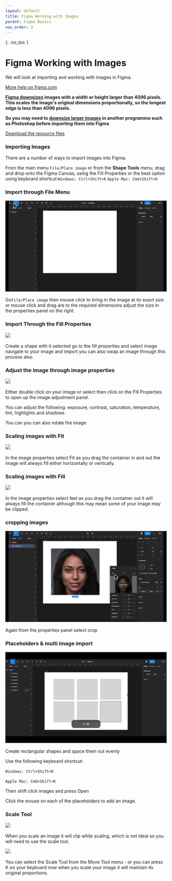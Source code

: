 ```yaml
---
layout: default
title: Figma Working with Images
parent: Figma Basics
nav_order: 3
---
```


{: .no_toc }

# Figma Working with Images

We will look at importing and working with images in Figma.

[More help on figma.com](https://help.figma.com/hc/en-us/articles/360041098433-Adjust-the-properties-of-an-image)

**[Figma downsizes](https://help.figma.com/hc/en-us/articles/360040028034) images with a width or height larger than 4096 pixels. This scales the image's original dimensions proportionally, so the longest edge is less than 4096 pixels.**

**So you may need to [downsize larger images](https://youtu.be/S_YFUqhKjdY) in another programme such as Photoshop before importing them into Figma**


[Download the resource files](../images/face_images.zip)

### Importing Images

There are a number of ways to import images into Figma.

From the main menu `File/Place image` or from the **Shape Tools** menu, drag and drop onto the Figma Canvas, using the Fill Properties or the best option using keyboard shortcut:`Windows: Ctrl+Shift+K` `Apple Mac: Cmd+Shift+K`

### Import through File Menu

![](../images/gifs/2.gif)

Go`File/Place image` then mouse click to bring in the image at its exact size or mouse click and drag are to the required dimensions adjust the size in the properties panel on the right.

### Import Through the Fill Properties

![](../images/gifs/1.gif)

Create a shape with it selected go to the fill properties and select image navigate to your image and import you can also swap an image through this process also.

### Adjust the image through image properties

![](../images/gifs/3.gif)

Either double click on your image or select then click on the Fill Properties to open up the image adjustment panel.

You can adjust the following: exposure, contrast, saturation, temperature, tint, highlights and shadows.

You can you can also rotate the image

### Scaling images with Fit

![](../images/gifs/4.gif)

In the image properties select Fit as you drag the container in and out the image will always fill either horizontally or vertically.

### Scaling images with Fill

![](../images/gifs/5.gif)

In the image properties select feel as you drag the container out it will always fill the container although this may mean some of your image may be clipped.

### cropping images

![](../images/gifs/6.gif)

Again from the properties panel select crop

### Placeholders & multi image import

![](../images/gifs/multi_images_figma.gif)

Create rectangular shapes and space them out evenly

Use the following keyboard shortcut:

`Windows: Ctrl+Shift+K`

`Apple Mac: Cmd+Shift+K`

Then shift click images and press Open

Click the mouse on each of the placeholders to add an image.

### Scale Tool

![](../images/gifs/scale1_figma.gif)

When you scale an image it will clip while scaling, which is not ideal so you will need to use the scale tool.

![](../images/gifs/scale2_figma.gif)

You can select the Scale Tool from the Move Tool menu - or you can press K on your keyboard now when you scale your image it will maintain its original proportions.

